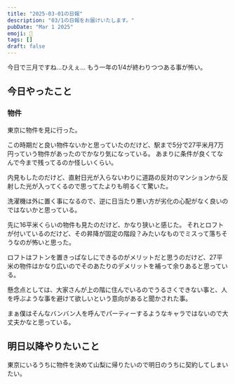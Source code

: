 ```yaml
---
title: "2025-03-01の日報"
description: "03/1の日報をお届けいたします。"
pubDate: "Mar 1 2025"
emoji: 🦊
tags: []
draft: false
---
```


今日で三月ですね...ひえぇ... もう一年の1/4が終わりつつある事が怖い。

## 今日やったこと

### 物件

東京に物件を見に行った。

この時期だと良い物件ないかと思っていたのだけど、駅まで5分で27平米月7万円っていう物件があったのでかなり気になっている。
あまりに条件が良くてなんで今まで残ってるのか怪しいくらい。

内見もしたのだけど、直射日光が入らないわりに道路の反対のマンションから反射した光が入ってくるので思ってたよりも明るくて驚いた。

洗濯機は外に置く事になるので、逆に日当たり悪い方が劣化の心配がなく良いのではないかと思っている。

先に16平米くらいの物件も見たのだけど、かなり狭いと感じた。
それとロフトが付いているのだけど、その昇降が固定の階段？みたいなものでミスって落ちそうなのが怖いと思った。

ロフトはフトンを置きっぱなしにできるのがメリットだと思うのだけど、27平米の物件はかなり広いのでそのあたりのデメリットを補って余りあると思っている。

懸念点としては、大家さんが上の階に住んでいるのでうるさくできない事と、人を呼ぶような事を避けて欲しいという意向があると聞かされた事。

まぁ僕はそんなバンバン人を呼んでパーティーするようなキャラではないので大丈夫かなと思っている。

## 明日以降やりたいこと

東京にいるうちに物件を決めて山梨に帰りたいので明日のうちに契約してしまいたい。
